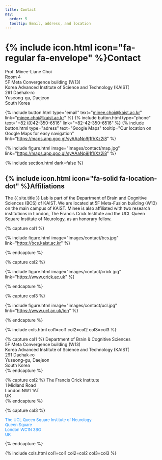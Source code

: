 ```yaml
---
title: Contact
nav:
  order: 5
  tooltip: Email, address, and location
---
```


# {% include icon.html icon="fa-regular fa-envelope" %}Contact

Prof. Minee-Liane Choi <br>
Room 4 <br>
5F Meta Convergence building (W13) <br>
Korea Advanced Institute of Science and Technology (KAIST) <br>
291 Daehak-ro <br>
Yuseong-gu, Daejeon <br>
South Korea

{%
  include button.html
  type="email"
  text="minee.choi@kaist.ac.kr"
  link="minee.choi@kaist.ac.kr"
%}
{%
  include button.html
  type="phone"
  text="+82 (0)42-350-6516"
  link="+82-42-350-6516"
%}
{%
  include button.html
  type="adress"
  text="Google Maps"
  tooltip="Our location on Google Maps for easy navigation"
  link="https://maps.app.goo.gl/syAAaNp9j1fhXz2i8"
%}

{%
  include figure.html
  image="images/contact/map.jpg"
  link="https://maps.app.goo.gl/syAAaNp9j1fhXz2i8"
%}

{% include section.html dark=false %}

## {% include icon.html icon="fa-solid fa-location-dot" %}Affiliations

The {{ site.title }} Lab is part of the Department of Brain and Cognitive Sciences (BCS) of KAIST. We are located at 5F Meta-Fusion building (W13) on the main campus of KAIST.
Minee is also affiliated with two research institutions in London, The Francis Crick Institute and the UCL Queen Square Institute of Neurology, as an honorary fellow. 

{% capture col1 %}

{%
  include figure.html
  image="images/contact/bcs.jpg"
  link="https://bcs.kaist.ac.kr"
%}

{% endcapture %}

{% capture col2 %}

{%
  include figure.html
  image="images/contact/crick.jpg"
  link="https://www.crick.ac.uk"
%}

{% endcapture %}

{% capture col3 %}

{%
  include figure.html
  image="images/contact/ucl.jpg"
  link="https://www.ucl.ac.uk/ion"
%}

{% endcapture %}

{% include cols.html col1=col1 col2=col2 col3=col3 %}

{% capture col1 %}
Department of Brain & Cognitive Sciences <br>
5F Meta Convergence building (W13) <br>
Korea Advanced Institute of Science and Technology (KAIST) <br>
291 Daehak-ro <br>
Yuseong-gu, Daejeon <br>
South Korea <br>
{% endcapture %}

{% capture col2 %}
The Francis Crick Institute <br>
1 Midland Road <br>
London NW1 1AT <br>
UK <br>
{% endcapture %}

{% capture col3 %}
<p style="font-size: 13px; color: #1e90ff;">The UCL Queen Square Institute of Neurology <br>
Queen Square<br>
London WC1N 3BG <br>
UK <br></p>
{% endcapture %}

{% include cols.html col1=col1 col2=col2 col3=col3 %}
